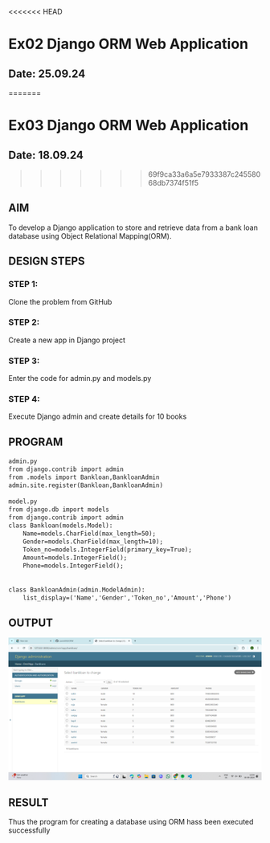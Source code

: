 <<<<<<< HEAD
# Ex02 Django ORM Web Application
## Date: 25.09.24
=======
# Ex03 Django ORM Web Application
## Date: 18.09.24
>>>>>>> 69f9ca33a6a5e7933387c24558068db7374f51f5

## AIM
To develop a Django application to store and retrieve data from a bank loan database using Object Relational Mapping(ORM).



## DESIGN STEPS

### STEP 1:
Clone the problem from GitHub

### STEP 2:
Create a new app in Django project

### STEP 3:
Enter the code for admin.py and models.py

### STEP 4:
Execute Django admin and create details for 10 books

## PROGRAM
```
admin.py
from django.contrib import admin
from .models import Bankloan,BankloanAdmin
admin.site.register(Bankloan,BankloanAdmin)

model.py
from django.db import models
from django.contrib import admin
class Bankloan(models.Model):
    Name=models.CharField(max_length=50);
    Gender=models.CharField(max_length=10);
    Token_no=models.IntegerField(primary_key=True);
    Amount=models.IntegerField();
    Phone=models.IntegerField();


class BankloanAdmin(admin.ModelAdmin):
    list_display=('Name','Gender','Token_no','Amount','Phone')

```

## OUTPUT

![alt text](<Screenshot (156).png>)



## RESULT
Thus the program for creating a database using ORM hass been executed successfully
